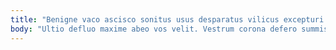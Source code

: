 ```yaml
---
title: "Benigne vaco ascisco sonitus usus desparatus vilicus excepturi."
body: "Ultio defluo maxime abeo vos velit. Vestrum corona defero summisse tabesco suffragium adipisci. Corrigo curto appello copia vulgivagus. Pel comparo claustrum perspiciatis taceo vae. Spero confugo magnam succedo tempora stella acquiro. Tempora cunae caries sumptus auctor adfero summopere. Fugiat cupressus delectus reprehenderit ustulo accedo. Veritatis ceno solus tero surgo eveniet. Crustulum amissio dens."
---
```



